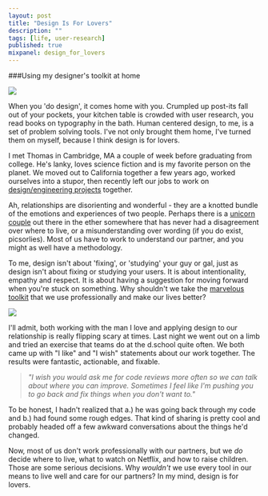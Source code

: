 ```yaml
---
layout: post
title: "Design Is For Lovers"
description: ""
tags: [life, user-research]
published: true
mixpanel: design_for_lovers
---
```



###Using my designer's toolkit at home

<img src="{% asset_path ustwo.png %}" class="banner">

When you 'do design', it comes home with you. Crumpled up post-its fall out of your pockets, your kitchen table is crowded with user research, you read books on typography in the bath. Human centered design, to me, is a set of problem solving tools. I've not only brought them home, I've turned them on myself, because I think design is for lovers. 

<!--more-->

I met Thomas in Cambridge, MA a couple of week before graduating from college. He's lanky, loves science fiction and is my favorite person on the planet. We moved out to California together a few years ago, worked ourselves into a stupor, then recently left our jobs to work on [design/engineering projects](http://pocketknife.io) together. 

Ah, relationships are disorienting and wonderful - they are a knotted bundle of the emotions and experiences of two people. Perhaps there is a [unicorn couple](http://i.perezhilton.com/wp-content/uploads/2012/10/kim-kardashian-kanye-west-relationship-cooling-off-fizzling__oPt.jpg) out there in the ether somewhere that has never had a disagreement over where to live, or a misunderstanding over wording (if you do exist, picsorlies). Most of us have to work to understand our partner, and you might as well have a methodology. 

To me, design isn't about 'fixing', or 'studying' your guy or gal, just as design isn't about fixing or studying your users. It is about intentionality, empathy and respect. It is about having a suggestion for moving forward when you're stuck on something. Why shouldn't we take the [marvelous toolkit](http://dschool.stanford.edu/wp-content/uploads/2011/03/BootcampBootleg2010v2SLIM.pdf) that we use professionally and make our lives better? 

<img src="{% asset_path t1.png %}" class="half-right">

I'll admit, both working with the man I love and applying design to our relationship is really flipping scary at times. Last night we went out on a limb and tried an exercise that teams do at the d.school quite often. We both came up with "I like" and "I wish" statements about our work together. The results were fantastic, actionable, and fixable. 

>*"I wish you would ask me for code reviews more often so we can talk about where you can improve. Sometimes I feel like I'm pushing you to go back and fix things when you don't want to."*

To be honest, I hadn't realized that a.) he was going back through my code and b.) had found some rough edges. That kind of sharing is pretty cool and probably headed off a few awkward conversations about the things he'd changed.

Now, most of us don't work professionally with our partners, but we *do* decide where to live, what to watch on Netflix, and how to raise children. Those are some serious decisions. Why *wouldn't* we use every tool in our means to live well and care for our partners? In my mind, design is for lovers.
